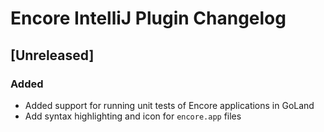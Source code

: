 <!-- Keep a Changelog guide -> https://keepachangelog.com -->

# Encore IntelliJ Plugin Changelog

## [Unreleased]
### Added
- Added support for running unit tests of Encore applications in GoLand 
- Add syntax highlighting and icon for `encore.app` files
